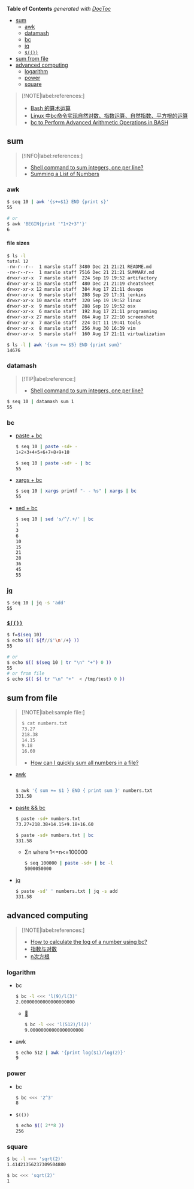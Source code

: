 <!-- START doctoc generated TOC please keep comment here to allow auto update -->
<!-- DON'T EDIT THIS SECTION, INSTEAD RE-RUN doctoc TO UPDATE -->
**Table of Contents**  *generated with [DocToc](https://github.com/thlorenz/doctoc)*

- [sum](#sum)
  - [awk](#awk)
  - [datamash](#datamash)
  - [bc](#bc)
  - [jq](#jq)
  - [`$(())`](#)
- [sum from file](#sum-from-file)
- [advanced computing](#advanced-computing)
  - [logarithm](#logarithm)
  - [power](#power)
  - [square](#square)

<!-- END doctoc generated TOC please keep comment here to allow auto update -->

> [!NOTE|label:references:]
> - [Bash 的算术运算](https://wangdoc.com/bash/arithmetic)
> - [Linux 中bc命令实现自然对数、指数运算、自然指数、平方根的运算](https://www.cnblogs.com/liujiaxin2018/p/17036256.html)
> - [bc to Perform Advanced Arithmetic Operations in BASH](https://linuxhint.com/bc-arithmetic-operations-bash/)

## sum

> [!INFO|label:references:]
> - [Shell command to sum integers, one per line?](https://stackoverflow.com/a/25245025/2940319)
> - [Summing a List of Numbers](https://www.oreilly.com/library/view/bash-cookbook/0596526784/ch07s13.html)

### awk
```bash
$ seq 10 | awk '{s+=$1} END {print s}'
55

# or
$ awk 'BEGIN{print '"1+2+3"'}'
6
```

#### file sizes
```bash
$ ls -l
total 12
-rw-r--r--  1 marslo staff 3480 Dec 21 21:21 README.md
-rw-r--r--  1 marslo staff 7516 Dec 21 21:21 SUMMARY.md
drwxr-xr-x  7 marslo staff  224 Sep 19 19:52 artifactory
drwxr-xr-x 15 marslo staff  480 Dec 21 21:19 cheatsheet
drwxr-xr-x 12 marslo staff  384 Aug 17 21:11 devops
drwxr-xr-x  9 marslo staff  288 Sep 29 17:31 jenkins
drwxr-xr-x 10 marslo staff  320 Sep 19 19:52 linux
drwxr-xr-x  9 marslo staff  288 Sep 19 19:52 osx
drwxr-xr-x  6 marslo staff  192 Aug 17 21:11 programming
drwxr-xr-x 27 marslo staff  864 Aug 17 22:10 screenshot
drwxr-xr-x  7 marslo staff  224 Oct 11 19:41 tools
drwxr-xr-x  8 marslo staff  256 Aug 30 16:39 vim
drwxr-xr-x  5 marslo staff  160 Aug 17 21:11 virtualization

$ ls -l | awk '{sum += $5} END {print sum}'
14676
```


### datamash

> [!TIP|label:reference:]
> - [Shell command to sum integers, one per line?](https://stackoverflow.com/a/55392673/2940319)

```bash
$ seq 10 | datamash sum 1
55
```

### bc

- [paste + bc](https://stackoverflow.com/a/20437994/2940319)
  ```bash
  $ seq 10 | paste -sd+ -
  1+2+3+4+5+6+7+8+9+10

  $ seq 10 | paste -sd+ - | bc
  55
  ```

- [xargs + bc](https://stackoverflow.com/a/23835376/2940319)
  ```bash
  $ seq 10 | xargs printf "- - %s" | xargs | bc
  55
  ```

- [sed + bc](https://stackoverflow.com/a/453325/2940319)
  ```bash
  $ seq 10 | sed 's/^/.+/' | bc
  1
  3
  6
  10
  15
  21
  28
  36
  45
  55
  ```

### [jq](https://stackoverflow.com/a/34118894/2940319)
```bash
$ seq 10 | jq -s 'add'
55
```

### [`$(())`](https://stackoverflow.com/a/13969439/2940319)
```bash
$ f=$(seq 10)
$ echo $(( ${f//$'\n'/+} ))
55

# or
$ echo $(( $(seq 10 | tr "\n" "+") 0 ))
55
# or from file
$ echo $(( $( tr "\n" "+"  < /tmp/test) 0 ))
```

## sum from file

> [!NOTE|label:sample file:]
> ```bash
> $ cat numbers.txt
> 73.27
> 218.38
> 14.15
> 9.18
> 16.60
> ```
> - [How can I quickly sum all numbers in a file?](https://stackoverflow.com/q/2702564/2940319)

- [awk](https://stackoverflow.com/a/2702577/2940319)
  ```bash

  $ awk '{ sum += $1 } END { print sum }' numbers.txt
  331.58
  ```

- [paste && bc](https://stackoverflow.com/a/20437994/2940319)
  ```bash
  $ paste -sd+ numbers.txt
  73.27+218.38+14.15+9.18+16.60

  $ paste -sd+ numbers.txt | bc
  331.58
  ```

  - Σn where 1<=n<=100000
    ```bash
    $ seq 100000 | paste -sd+ | bc -l
    5000050000
    ```

- [jq](https://stackoverflow.com/a/34118894/2940319)
  ```bash
  $ paste -sd' ' numbers.txt | jq -s add
  331.58
  ```

## advanced computing

> [!NOTE|label:references:]
> - [How to calculate the log of a number using bc?](https://stackoverflow.com/a/7962297/2940319)
> - [指数与对数](https://www.shuxuele.com/algebra/exponents-logarithms.html)
> - [n次方根](https://www.shuxuele.com/numbers/nth-root.html)

### logarithm

- bc
  ```bash
  $ bc -l <<< 'l(9)/l(3)'
  2.00000000000000000000
  ```
  - [🫠](https://stackoverflow.com/a/48911293/2940319)
    ```bash
    $ bc -l <<< 'l(512)/l(2)'
    9.00000000000000000008
    ```

- awk
  ```bash
  $ echo 512 | awk '{print log($1)/log(2)}'
  9
  ```

### power
- bc
  ```bash
  $ bc <<< '2^3'
  8
  ```

- `$(())`
  ```bash
  $ echo $(( 2**8 ))
  256
  ```

### square
```bash
$ bc -l <<< 'sqrt(2)'
1.41421356237309504880

$ bc <<< 'sqrt(2)'
1
```
